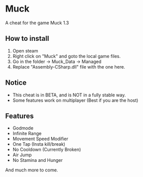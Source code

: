# Muck
A cheat for the game Muck 1.3

## How to install
1. Open steam
2. Right click on "Muck" and goto the local game files.
3. Go in the folder -> Muck_Data -> Managed
4. Replace "Assembly-CSharp.dll" file with the one here.

## Notice
- This cheat is in BETA, and is NOT in a fully stable way.
- Some features work on multiplayer (Best if you are the host)

## Features
- Godmode
- Infinite Range
- Movement Speed Modifier
- One Tap (Insta kill/break)
- No Cooldown (Currently Broken)
- Air Jump
- No Stamina and Hunger

And much more to come.
